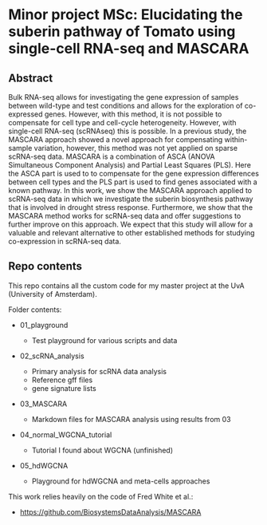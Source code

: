 # Minor project MSc: Elucidating the suberin pathway of Tomato using single-cell RNA-seq and MASCARA

## Abstract
Bulk RNA-seq allows for investigating the gene expression of samples between wild-type and test conditions and allows for the exploration of co-expressed genes. However, with this method, it is not possible to compensate for cell type and cell-cycle heterogeneity. However, with single-cell RNA-seq (scRNAseq) this is possible.
In a previous study, the MASCARA approach showed a novel approach for compensating within-sample variation, however, this method was not yet applied on sparse scRNA-seq data. MASCARA is a combination of ASCA (ANOVA Simultaneous Component Analysis) and Partial Least Squares (PLS). Here the ASCA part is used to to compensate for the gene expression differences between cell types and the PLS part is used to find genes associated with a known pathway. In this work, we show the MASCARA approach applied to scRNA-seq data in which we investigate the suberin biosynthesis pathway that is involved in drought stress response. Furthermore, we show that the MASCARA method works for scRNA-seq data and offer suggestions to further improve on this approach. We expect that this study will allow for a valuable and relevant alternative to other established methods for studying co-expression in scRNA-seq data.

## Repo contents
This repo contains all the custom code for my master project at the UvA (University of Amsterdam). 

Folder contents:
- 01_playground
  - Test playground for various scripts and data

- 02_scRNA_analysis
  - Primary analysis for scRNA data analysis
  - Reference gff files
  - gene signature lists

- 03_MASCARA
  - Markdown files for MASCARA analysis using results from 03

- 04_normal_WGCNA_tutorial
   - Tutorial I found about WGCNA (unfinished)

- 05_hdWGCNA
   - Playground for hdWGCNA and meta-cells approaches


This work relies heavily on the code of Fred White et al.:

- https://github.com/BiosystemsDataAnalysis/MASCARA
